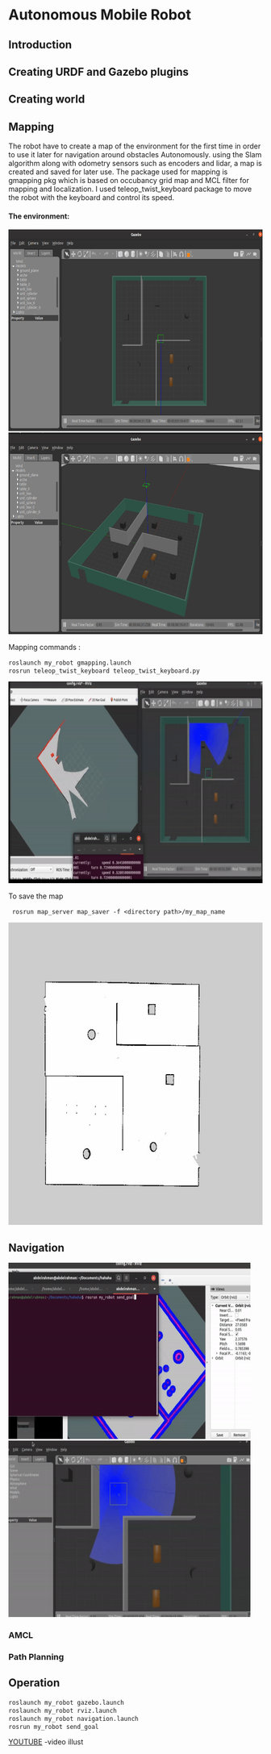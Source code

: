 # Autonomous Mobile Robot

## Introduction

## Creating URDF and Gazebo plugins

## Creating world

## Mapping
The robot have to create a map of the environment for the first time in order to use it later for navigation around obstacles Autonomously. using the Slam algorithm along with odometry sensors such as encoders and lidar, a map is created and saved for later use.
The package used for mapping is gmapping pkg which is based on occubancy grid map and MCL filter for mapping and localization.
I used teleop_twist_keyboard package to move the robot with the keyboard and control its speed.

#### The environment:

<div>
  <img src="https://github.com/Abdelrahman97omar/my_robot/blob/master/pictures/map1.png" width="600" height="400" \>
  <img src="https://github.com/Abdelrahman97omar/my_robot/blob/master/pictures/map2.png" width="600" height="400" \>
</div>

Mapping commands :
```
roslaunch my_robot gmapping.launch
rosrun teleop_twist_keyboard teleop_twist_keyboard.py 
```

<div>
  <img src="https://github.com/Abdelrahman97omar/my_robot/blob/master/pictures/mapping.gif" width="700" height="400" \>
</div>


To save the map
```
 rosrun map_server map_saver -f <directory path>/my_map_name
```
<div>
  <img src="https://github.com/Abdelrahman97omar/my_robot/blob/master/pictures/my_map.jpg" width="600" height="600" \>
</div>


## Navigation

<p float="left">
  <img src="https://github.com/Abdelrahman97omar/my_robot/blob/master/pictures/rviz-nav.gif" width="480" height="350" />
  &nbsp;&nbsp;&nbsp;&nbsp;
  <img src="https://github.com/Abdelrahman97omar/my_robot/blob/master/pictures/gaz-nav.gif" width="480" height="350" /> 
</p>



### AMCL
### Path Planning

## Operation
```
roslaunch my_robot gazebo.launch
roslaunch my_robot rviz.launch
roslaunch my_robot navigation.launch
rosrun my_robot send_goal
```
[YOUTUBE](https://www.youtube.com/watch?v=evz1LqEomTE) -video illust


